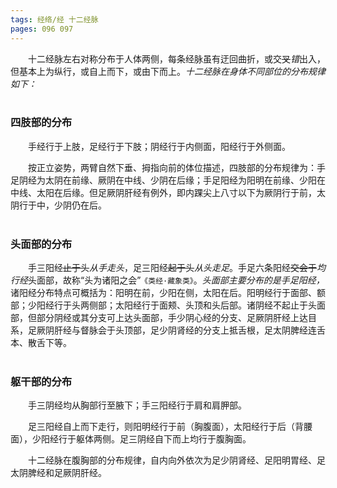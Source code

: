 ```yaml
---
tags: 经络/经 十二经脉
pages: 096 097
---
```

&emsp;&emsp;十二经脉左右对称分布于人体两侧，每条经脉虽有迂回曲折，或交~~叉~~<dfn>错</dfn>出入，但基本上为纵行，或自上而下，或由下而上。<dfn>十二经脉在身体不同部位的分布规律如下：</dfn><br></br>

### 四肢部的分布
&emsp;&emsp;手经行于上肢，足经行于下肢；阴经行于内侧面，阳经行于外侧面。

&emsp;&emsp;按正立姿势，两臂自然下垂、拇指向前的体位描述，四肢部的分布规律为：手足阴经为太阴在前缘、厥阴在中线、少阴在后缘；手足阳经为阳明在前缘、少阳在中线、太阳在后缘。但足厥阴肝经有例外，即内踝尖上八寸以下为厥阴行于前，太阴行于中，少阴仍在后。<br></br>

### 头面部的分布
&emsp;&emsp;手三阳经~~止于头~~<dfn>从手走头</dfn>，足三阳经~~起于头~~<dfn>从头走足</dfn>。手足六条阳经~~交会于~~<dfn>均行经</dfn>头面部，故称“头为诸阳之会”`《类经·藏象类》`。<dfn>头面部主要分布的是手足阳经，</dfn>诸阳经分布特点可概括为：阳明在前，少阳在侧，太阳在后。阳明经行于面部、额部；少阳经行于头两侧部；太阳经行于面颊、头顶和头后部。诸阴经不起止于头面部，但部分阴经或其分支可上达头面部，手少阴心经的分支、足厥阴肝经上达目系，足厥阴肝经与督脉会于头顶部，足少阴肾经的分支上抵舌根，足太阴脾经连舌本、散舌下等。<br></br>

### 躯干部的分布
&emsp;&emsp;手三阴经均从胸部行至腋下；手三阳经行于肩和肩胛部。

&emsp;&emsp;足三阳经自上而下走行，则阳明经行于前（胸腹面），太阳经行于后（背腰面），少阳经行于躯体两侧。足三阴经自下而上均行于腹胸面。

&emsp;&emsp;十二经脉在腹胸部的分布规律，自内向外依次为足少阴肾经、足阳明胃经、足太阴脾经和足厥阴肝经。